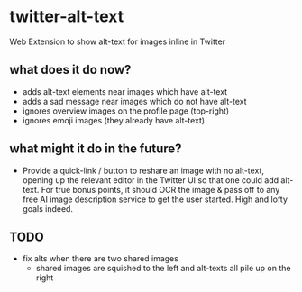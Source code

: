 # twitter-alt-text

Web Extension to show alt-text for images inline in Twitter


## what does it do now?
- adds alt-text elements near images which have alt-text
- adds a sad message near images which do not have alt-text
- ignores overview images on the profile page (top-right)
- ignores emoji images (they already have alt-text)

## what might it do in the future?
- Provide a quick-link / button to reshare an image with no alt-text,
  opening up the relevant editor in the Twitter UI so that one could add
  alt-text. For true bonus points, it should OCR the image & pass off to
  any free AI image description service to get the user started. High and
  lofty goals indeed.
  
## TODO
- fix alts when there are two shared images
  - shared images are squished to the left and alt-texts all pile up on the right
